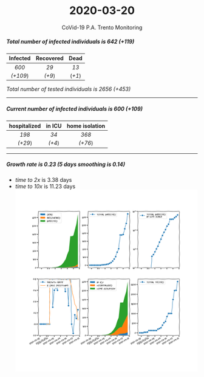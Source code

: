 <div align='center'>

# 2020-03-20
CoVid-19 P.A. Trento Monitoring
</div>

##### Total number of infected individuals is 642 (+119)
Infected | Recovered | Dead
:---: | :---: | :---:
*600* | *29* | *13*
*(+109*) | *(+9*) | (*+1*)

*Total number of tested individuals is 2656 (+453)*
***
##### Current number of infected individuals is 600 (+109)
hospitalized | in ICU | home isolation
:---: | :---: | :---:
*198* |*34* |*368*
*(+29*) |*(+4*) |*(+76*)
***
##### Growth rate is 0.23 (5 days smoothing is 0.14)
- *time to 2x* is 3.38 days
- *time to 10x* is 11.23 days
![stats][stats]

[stats]: stats_P.A.Trento.png
